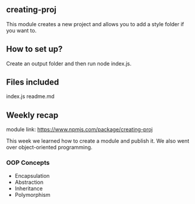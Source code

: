 ## creating-proj

This module creates a new project and allows you to add a style folder if you want to.

## How to set up?

Create an output folder and then run node index.js.

## Files included

index.js
readme.md

## Weekly recap

module link: https://www.npmjs.com/package/creating-proj

This week we learned how to create a module and publish it.
We also went over object-oriented programming.

### OOP Concepts

- Encapsulation
- Abstraction
- Inheritance
- Polymorphism
